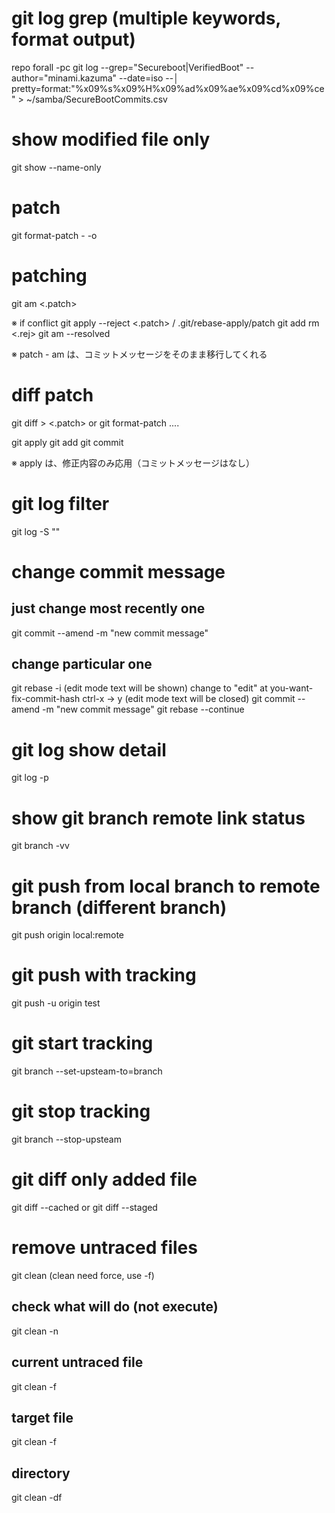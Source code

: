 # git log grep (multiple keywords, format output)
repo forall -pc git log --grep="Secureboot\|VerifiedBoot" --author="minami.kazuma" --date=iso --│
pretty=format:"%x09%s%x09%H%x09%ad%x09%ae%x09%cd%x09%ce" > ~/samba/SecureBootCommits.csv 

# show modified file only
git show <hash> --name-only

# patch
git format-patch -<relate commit number> <commit hash> -o <out folder>

# patching
git am <.patch>

※ if conflict
git apply --reject <.patch> / .git/rebase-apply/patch
git add <modified files>
rm <.rej>
git am --resolved

※ patch - am は、コミットメッセージをそのまま移行してくれる

# diff patch
git diff <commit> <commit> > <.patch>
or
git format-patch ....

git apply
git add
git commit

※ apply は、修正内容のみ応用（コミットメッセージはなし）

# git log filter
git log -S ""

# change commit message
## just change most recently one
git commit --amend -m "new commit message"

## change particular one
git rebase -i <hash which at least one commit before the one that you want to commit>
(edit mode text will be shown)
change to "edit" at you-want-fix-commit-hash
ctrl-x -> y
(edit mode text will be closed)
git commit --amend -m "new commit message"
git rebase --continue

# git log show detail
git log -p

# show git branch remote link status
git branch -vv

# git push from local branch to remote branch (different branch)
git push origin local:remote

# git push with tracking
git push -u origin test

# git start tracking
git branch --set-upsteam-to=branch

# git stop tracking
git branch --stop-upsteam

# git diff only added file
git diff --cached
or
git diff --staged

# remove untraced files
git clean
(clean need force, use -f)
## check what will do (not execute)
git clean -n
## current untraced file
git clean -f
## target file
git clean -f <PATH>
## directory
git clean -df
